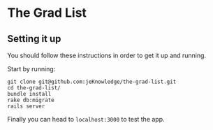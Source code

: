 # The Grad List

Setting it up
-------------
You should follow these instructions in order to get it up and running.

Start by running:

    git clone git@github.com:jeKnowledge/the-grad-list.git
    cd the-grad-list/
    bundle install
    rake db:migrate
    rails server

Finally you can head to `localhost:3000` to test the app.
